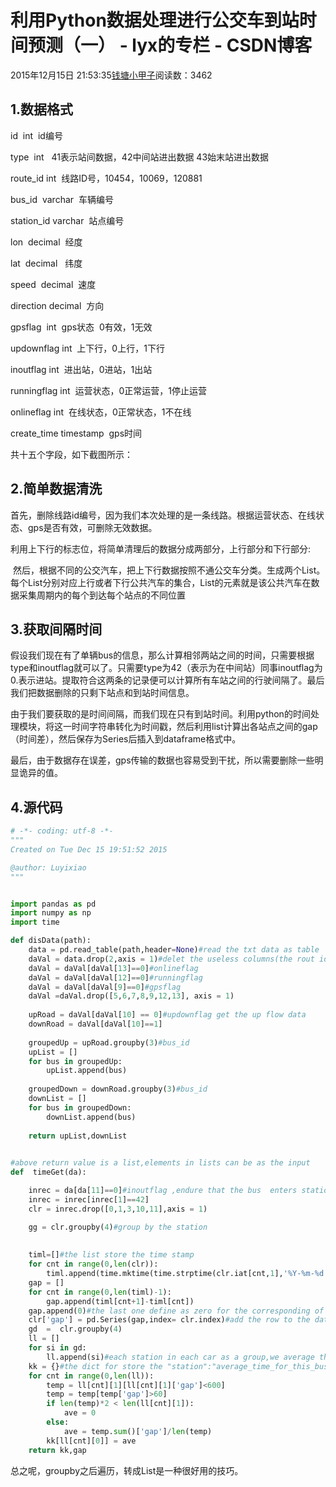# 利用Python数据处理进行公交车到站时间预测（一） - lyx的专栏 - CSDN博客





2015年12月15日 21:53:35[钱塘小甲子](https://me.csdn.net/qtlyx)阅读数：3462








## 1.数据格式

id  int  id编号

type  int   41表示站间数据，42中间站进出数据 43始末站进出数据

route_id int  线路ID号，10454，10069，120881

bus_id  varchar  车辆编号

station_id varchar  站点编号

lon  decimal  经度

lat  decimal   纬度

speed  decimal  速度

direction decimal  方向

gpsflag  int  gps状态  0有效，1无效

updownflag int  上下行，0上行，1下行

inoutflag int  进出站，0进站，1出站

runningflag int  运营状态，0正常运营，1停止运营

onlineflag int  在线状态，0正常状态，1不在线

create_time timestamp  gps时间


共十五个字段，如下截图所示：

## 2.简单数据清洗

首先，删除线路id编号，因为我们本次处理的是一条线路。根据运营状态、在线状态、gps是否有效，可删除无效数据。




利用上下行的标志位，将简单清理后的数据分成两部分，上行部分和下行部分:




 然后，根据不同的公交汽车，把上下行数据按照不通公交车分类。生成两个List。每个List分别对应上行或者下行公共汽车的集合，List的元素就是该公共汽车在数据采集周期内的每个到达每个站点的不同位置




## 3.获取间隔时间

假设我们现在有了单辆bus的信息，那么计算相邻两站之间的时间，只需要根据type和inoutflag就可以了。只需要type为42（表示为在中间站）同事inoutflag为0.表示进站。提取符合这两条的记录便可以计算所有车站之间的行驶间隔了。最后我们把数据删除的只剩下站点和到站时间信息。




由于我们要获取的是时间间隔，而我们现在只有到站时间。利用python的时间处理模块，将这一时间字符串转化为时间戳，然后利用list计算出各站点之间的gap（时间差），然后保存为Series后插入到dataframe格式中。

最后，由于数据存在误差，gps传输的数据也容易受到干扰，所以需要删除一些明显诡异的值。




## 4.源代码



```python
# -*- coding: utf-8 -*-
"""
Created on Tue Dec 15 19:51:52 2015

@author: Luyixiao
"""


import pandas as pd
import numpy as np
import time

def disData(path):
    data = pd.read_table(path,header=None)#read the txt data as table
    daVal = data.drop(2,axis = 1)#delet the useless columns(the rout id)
    daVal = daVal[daVal[13]==0]#onlineflag
    daVal = daVal[daVal[12]==0]#runningflag     
    daVal = daVal[daVal[9]==0]#gpsflag  
    daVal =daVal.drop([5,6,7,8,9,12,13], axis = 1)
    
    upRoad = daVal[daVal[10] == 0]#updownflag get the up flow data
    downRoad = daVal[daVal[10]==1]
    
    groupedUp = upRoad.groupby(3)#bus_id  
    upList = []
    for bus in groupedUp:
        upList.append(bus)
    
    groupedDown = downRoad.groupby(3)#bus_id  
    downList = []
    for bus in groupedDown:
        downList.append(bus)
    
    return upList,downList
    

#above return value is a list,elements in lists can be as the input 
def  timeGet(da):

    inrec = da[da[11]==0]#inoutflag ,endure that the bus  enters station
    inrec = inrec[inrec[1]==42]   
    clr = inrec.drop([0,1,3,10,11],axis = 1)

    gg = clr.groupby(4)#group by the station
 
    
    timl=[]#the list store the time stamp
    for cnt in range(0,len(clr)):
        timl.append(time.mktime(time.strptime(clr.iat[cnt,1],'%Y-%m-%d %H:%M:%S')))
    gap = []
    for cnt in range(0,len(timl)-1):
        gap.append(timl[cnt+1]-timl[cnt])
    gap.append(0)#the last one define as zero for the corresponding of length
    clr['gap'] = pd.Series(gap,index= clr.index)#add the row to the data frame   
    gd  =  clr.groupby(4)
    ll = []
    for si in gd:
        ll.append(si)#each station in each car as a group,we average them
    kk = {}#the dict for store the "station":"average_time_for_this_bus"
    for cnt in range(0,len(ll)):
        temp = ll[cnt][1][ll[cnt][1]['gap']<600]  
        temp = temp[temp['gap']>60]
        if len(temp)*2 < len(ll[cnt][1]):
            ave = 0
        else:
            ave = temp.sum()['gap']/len(temp)
        kk[ll[cnt][0]] = ave
    return kk,gap
```


总之呢，groupby之后遍历，转成List是一种很好用的技巧。






